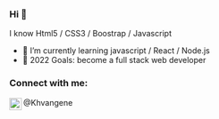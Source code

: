 ### Hi 👋

I know Html5 / CSS3 / Boostrap / Javascript

- 🌱 I’m currently learning javascript / React / Node.js
- 🥅 2022 Goals: become a full stack web developer

### Connect with me:

[<img align="left" alt="khvangene | Instagram" width="22px" src="https://cdn.jsdelivr.net/npm/simple-icons@v3/icons/instagram.svg" />][instagram]@Khvangene

<br />

</details>

[instagram]: https://instagram.com/codeSTACKr
